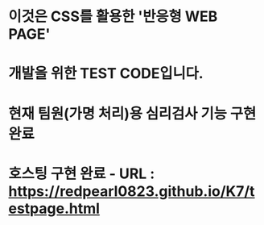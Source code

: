 # 이것은 CSS를 활용한 '반응형 WEB PAGE' 
# 개발을 위한 TEST CODE입니다.
# 현재 팀원(가명 처리)용 심리검사 기능 구현 완료
# 호스팅 구현 완료 - URL : https://redpearl0823.github.io/K7/testpage.html
